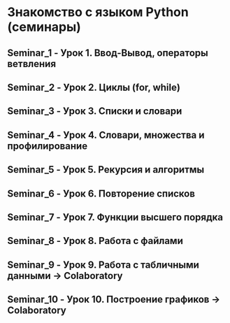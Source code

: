 # Знакомство с языком Python (семинары)

## Seminar_1 - Урок 1. Ввод-Вывод, операторы ветвления
## Seminar_2 - Урок 2. Циклы (for, while)
## Seminar_3 - Урок 3. Списки и словари
## Seminar_4 - Урок 4. Словари, множества и профилирование 
## Seminar_5 - Урок 5. Рекурсия и алгоритмы
## Seminar_6 - Урок 6. Повторение списков
## Seminar_7 - Урок 7. Функции высшего порядка
## Seminar_8 - Урок 8. Работа с файлами
## Seminar_9 - Урок 9. Работа с табличными данными -> **Colaboratory**
## Seminar_10 - Урок 10. Построение графиков -> **Colaboratory**